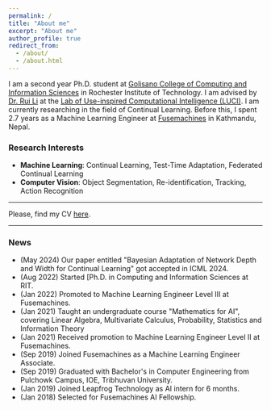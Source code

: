 ```yaml
---
permalink: /
title: "About me"
excerpt: "About me"
author_profile: true
redirect_from: 
  - /about/
  - /about.html
---
```



I am a second year Ph.D. student at [Golisano College of Computing and Information Sciences](https://www.rit.edu/computing/) in Rochester Institute of Technology. I am advised by [Dr. Rui Li](https://ruililuci.com//) at the [Lab of Use-inspired Computational Intelligence (LUCI)](https://ruililuci.com//). I am currently researching in the field of Continual Learning. Before this, I spent 2.7 years as a Machine Learning Engineer at [Fusemachines](https://fusemachines.com/) in Kathmandu, Nepal. 

### Research Interests
* **Machine Learning**: Continual Learning, Test-Time Adaptation, Federated Continual Learning
* **Computer Vision**: Object Segmentation, Re-identification, Tracking, Action Recognition

---
Please, find my CV [here](https://thapa-jeevan.github.io/files/CV.pdf).

---

### News
* (May 2024) Our paper entitled "Bayesian Adaptation of Network Depth and Width for Continual Learning" got accepted in ICML 2024.
* (Aug 2022) Started [Ph.D. in Computing and Information Sciences at RIT.
* (Jan 2022) Promoted to Machine Learning Engineer Level III at Fusemachines.
* (Jan 2021) Taught an undergraduate course "Mathematics for AI", covering Linear Algebra, Multivariate Calculus, Probability, Statistics and Information Theory
* (Jan 2021) Received promotion to Machine Learning Engineer Level II at Fusemachines.
* (Sep 2019) Joined Fusemachines as a Machine Learning Engineer Associate.
* (Sep 2019) Graduated with Bachelor's in Computer Engineering from Pulchowk Campus, IOE, Tribhuvan University.
* (Jan 2019) Joined Leapfrog Technology as AI intern for 6 months.
* (Jan 2018) Selected for Fusemachines AI Fellowship.
